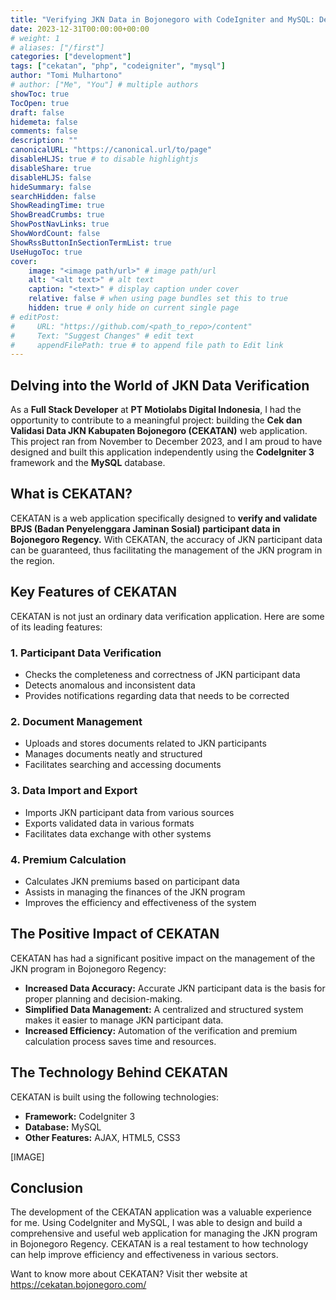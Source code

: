 ```yaml
---
title: "Verifying JKN Data in Bojonegoro with CodeIgniter and MySQL: Developing the CEKATAN Application"
date: 2023-12-31T00:00:00+00:00
# weight: 1
# aliases: ["/first"]
categories: ["development"]
tags: ["cekatan", "php", "codeigniter", "mysql"]
author: "Tomi Mulhartono"
# author: ["Me", "You"] # multiple authors
showToc: true
TocOpen: true
draft: false
hidemeta: false
comments: false
description: ""
canonicalURL: "https://canonical.url/to/page"
disableHLJS: true # to disable highlightjs
disableShare: true
disableHLJS: false
hideSummary: false
searchHidden: false
ShowReadingTime: true
ShowBreadCrumbs: true
ShowPostNavLinks: true
ShowWordCount: false
ShowRssButtonInSectionTermList: true
UseHugoToc: true
cover:
    image: "<image path/url>" # image path/url
    alt: "<alt text>" # alt text
    caption: "<text>" # display caption under cover
    relative: false # when using page bundles set this to true
    hidden: true # only hide on current single page
# editPost:
#     URL: "https://github.com/<path_to_repo>/content"
#     Text: "Suggest Changes" # edit text
#     appendFilePath: true # to append file path to Edit link
---
```


## Delving into the World of JKN Data Verification

As a **Full Stack Developer** at **PT Motiolabs Digital Indonesia**, I had the opportunity to contribute to a meaningful project: building the **Cek dan Validasi Data JKN Kabupaten Bojonegoro (CEKATAN)** web application. This project ran from November to December 2023, and I am proud to have designed and built this application independently using the **CodeIgniter 3** framework and the **MySQL** database.

## What is CEKATAN?

CEKATAN is a web application specifically designed to **verify and validate BPJS (Badan Penyelenggara Jaminan Sosial) participant data in Bojonegoro Regency.** With CEKATAN, the accuracy of JKN participant data can be guaranteed, thus facilitating the management of the JKN program in the region.

## Key Features of CEKATAN
CEKATAN is not just an ordinary data verification application. Here are some of its leading features:

### 1. Participant Data Verification

- Checks the completeness and correctness of JKN participant data
- Detects anomalous and inconsistent data
- Provides notifications regarding data that needs to be corrected

### 2. Document Management

- Uploads and stores documents related to JKN participants
- Manages documents neatly and structured
- Facilitates searching and accessing documents

### 3. Data Import and Export

- Imports JKN participant data from various sources
- Exports validated data in various formats
- Facilitates data exchange with other systems

### 4. Premium Calculation

- Calculates JKN premiums based on participant data
- Assists in managing the finances of the JKN program
- Improves the efficiency and effectiveness of the system

## The Positive Impact of CEKATAN

CEKATAN has had a significant positive impact on the management of the JKN program in Bojonegoro Regency:

- **Increased Data Accuracy:** Accurate JKN participant data is the basis for proper planning and decision-making.
- **Simplified Data Management:** A centralized and structured system makes it easier to manage JKN participant data.
- **Increased Efficiency:** Automation of the verification and premium calculation process saves time and resources.

## The Technology Behind CEKATAN

CEKATAN is built using the following technologies:

- **Framework:** CodeIgniter 3
- **Database:** MySQL
- **Other Features:** AJAX, HTML5, CSS3

[IMAGE]

## Conclusion

The development of the CEKATAN application was a valuable experience for me. Using CodeIgniter and MySQL, I was able to design and build a comprehensive and useful web application for managing the JKN program in Bojonegoro Regency. CEKATAN is a real testament to how technology can help improve efficiency and effectiveness in various sectors.

Want to know more about CEKATAN? Visit ther website at https://cekatan.bojonegoro.com/